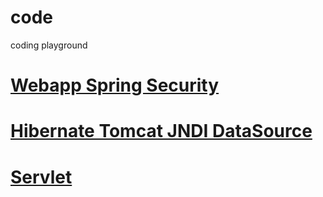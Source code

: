 # code
coding playground

# [Webapp Spring Security](https://github.com/hks1/code/tree/main/WebappSpringSecurity#spring-security)

# [Hibernate Tomcat JNDI DataSource](https://github.com/hks1/code/tree/main/HibernateDataSource#hibernate-tomcat-jndi-datasource)

# [Servlet](https://github.com/hks1/ServletProject/tree/3fd3b65cb3dee987a1053c9f9f02b666e8a7ad5f#web-container)
